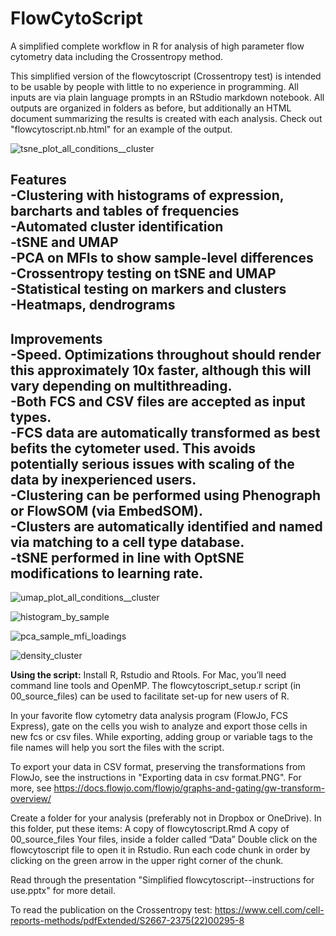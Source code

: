 # FlowCytoScript
A simplified complete workflow in R for analysis of high parameter flow cytometry data including the Crossentropy method.

This simplified version of the flowcytoscript (Crossentropy test) is intended to be usable by people with little to no experience in programming. All inputs are via plain language prompts in an RStudio markdown notebook. All outputs are organized in folders as before, but additionally an HTML document summarizing the results is created with each analysis. Check out "flowcytoscript.nb.html" for an example of the output.

![tsne_plot_all_conditions__cluster](https://github.com/AdrianListon/Cross-Entropy-test/assets/50043996/2bc3aeb5-0f71-4cb6-9763-f6bf64d7cb28)

**Features**  
-Clustering with histograms of expression, barcharts and tables of frequencies  
-Automated cluster identification  
-tSNE and UMAP  
-PCA on MFIs to show sample-level differences  
-Crossentropy testing on tSNE and UMAP  
-Statistical testing on markers and clusters  
-Heatmaps, dendrograms  
-  

**Improvements**  
-Speed. Optimizations throughout should render this approximately 10x faster, although this will vary depending on multithreading.  
-Both FCS and CSV files are accepted as input types.  
-FCS data are automatically transformed as best befits the cytometer used. This avoids potentially serious issues with scaling of the data by inexperienced users.  
-Clustering can be performed using Phenograph or FlowSOM (via EmbedSOM).  
-Clusters are automatically identified and named via matching to a cell type database.  
-tSNE performed in line with OptSNE modifications to learning rate.  
-  
![umap_plot_all_conditions__cluster](https://github.com/AdrianListon/Cross-Entropy-test/assets/50043996/1faccbe6-b2db-422e-ac8e-29d30fbfaf2c)

![histogram_by_sample](https://github.com/AdrianListon/Cross-Entropy-test/assets/50043996/b7fe83ad-bf06-4f30-a695-afa8dde1a804)

![pca_sample_mfi_loadings](https://github.com/AdrianListon/Cross-Entropy-test/assets/50043996/b5dfe9a6-ad3b-45a0-bd0f-2d7d6173ddd6)

![density_cluster](https://github.com/AdrianListon/Cross-Entropy-test/assets/50043996/f872cfba-f65d-4e14-babe-b63074fcc566)

**Using the script:**
Install R, Rstudio and Rtools. For Mac, you’ll need command line tools and OpenMP. The flowcytoscript_setup.r script (in 00_source_files) can be used to facilitate set-up for new users of R.

In your favorite flow cytometry data analysis program (FlowJo, FCS Express), gate on the cells you wish to analyze and export those cells in new fcs or csv files. While exporting, adding group or variable tags to the file names will help you sort the files with the script. 

To export your data in CSV format, preserving the transformations from FlowJo, see the instructions in "Exporting data in csv format.PNG". For more, see https://docs.flowjo.com/flowjo/graphs-and-gating/gw-transform-overview/

Create a folder for your analysis (preferably not in Dropbox or OneDrive). In this folder, put these items:
A copy of flowcytoscript.Rmd
A copy of 00_source_files
Your files, inside a folder called “Data”
Double click on the flowcytoscript file to open it in Rstudio.
Run each code chunk in order by clicking on the green arrow in the upper right corner of the chunk.

Read through the presentation "Simplified flowcytoscript--instructions for use.pptx" for more detail.

To read the publication on the Crossentropy test:
https://www.cell.com/cell-reports-methods/pdfExtended/S2667-2375(22)00295-8
